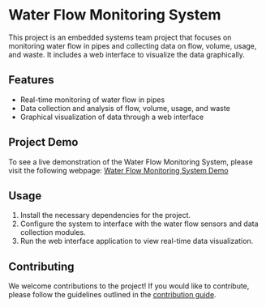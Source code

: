 # Water Flow Monitoring System
This project is an embedded systems team project that focuses on monitoring water flow in pipes and collecting data on flow, volume, usage, and waste. It includes a web interface to visualize the data graphically.

## Features
- Real-time monitoring of water flow in pipes
- Data collection and analysis of flow, volume, usage, and waste
- Graphical visualization of data through a web interface

## Project Demo
To see a live demonstration of the Water Flow Monitoring System, please visit the following webpage: [Water Flow Monitoring System Demo](https://yashshivhare007.github.io/Y_ESW.github.io/)

## Usage
1. Install the necessary dependencies for the project.
2. Configure the system to interface with the water flow sensors and data collection modules.
3. Run the web interface application to view real-time data visualization.
## Contributing
We welcome contributions to the project! If you would like to contribute, please follow the guidelines outlined in the [contribution guide](https://yashshivhare007.github.io/Y_ESW.github.io/contributing).
